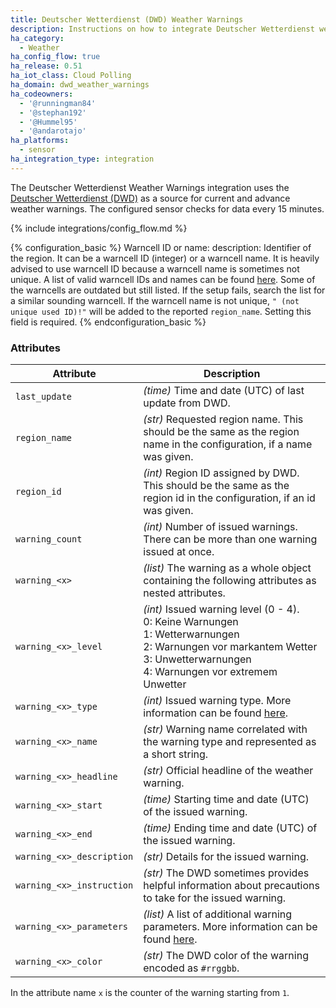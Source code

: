 ```yaml
---
title: Deutscher Wetterdienst (DWD) Weather Warnings
description: Instructions on how to integrate Deutscher Wetterdienst weather warnings into Home Assistant.
ha_category:
  - Weather
ha_config_flow: true
ha_release: 0.51
ha_iot_class: Cloud Polling
ha_domain: dwd_weather_warnings
ha_codeowners:
  - '@runningman84'
  - '@stephan192'
  - '@Hummel95'
  - '@andarotajo'
ha_platforms:
  - sensor
ha_integration_type: integration
---
```


The Deutscher Wetterdienst Weather Warnings integration uses the [Deutscher Wetterdienst (DWD)](https://www.dwd.de) as a source for current and advance weather warnings. The configured sensor checks for data every 15 minutes.

{% include integrations/config_flow.md %}

{% configuration_basic %}
Warncell ID or name:
  description: Identifier of the region. It can be a warncell ID (integer) or a warncell name. It is heavily advised to use warncell ID because a warncell name is sometimes not unique. A list of valid warncell IDs and names can be found [here](https://www.dwd.de/DE/leistungen/opendata/help/warnungen/cap_warncellids_csv.html). Some of the warncells are outdated but still listed. If the setup fails, search the list for a similar sounding warncell. If the warncell name is not unique, `" (not unique used ID)!"` will be added to the reported `region_name`. Setting this field is required.
{% endconfiguration_basic %}

### Attributes

| Attribute    | Description                            |
| ------------ | -------------------------------------- |
| `last_update` | *(time)* Time and date (UTC) of last update from DWD. |
| `region_name` | *(str)* Requested region name. This should be the same as the region name in the configuration, if a name was given. |
| `region_id` | *(int)* Region ID assigned by DWD. This should be the same as the region id in the configuration, if an id was given. |
| `warning_count` | *(int)* Number of issued warnings. There can be more than one warning issued at once. |
| `warning_<x>` | *(list)* The warning as a whole object containing the following attributes as nested attributes. |
| `warning_<x>_level` | *(int)* Issued warning level (0 - 4).<br/>0: Keine Warnungen <br/>1: Wetterwarnungen <br/>2: Warnungen vor markantem Wetter<br/>3: Unwetterwarnungen<br/>4: Warnungen vor extremem Unwetter |
| `warning_<x>_type` | *(int)* Issued warning type. More information can be found [here](https://www.dwd.de/DE/leistungen/opendata/help/warnungen/warning_codes_pdf.pdf?__blob=publicationFile&v=5). |
| `warning_<x>_name` | *(str)* Warning name correlated with the warning type and represented as a short string. |
| `warning_<x>_headline` | *(str)* Official headline of the weather warning. |
| `warning_<x>_start` | *(time)* Starting time and date (UTC) of the issued warning. |
| `warning_<x>_end` | *(time)* Ending time and date (UTC) of the issued warning. |
| `warning_<x>_description` | *(str)* Details for the issued warning. |
| `warning_<x>_instruction` | *(str)* The DWD sometimes provides helpful information about precautions to take for the issued warning. |
| `warning_<x>_parameters` | *(list)* A list of additional warning parameters. More information can be found [here](https://www.dwd.de/DE/leistungen/opendata/help/warnungen/warning_codes_pdf.pdf?__blob=publicationFile&v=5). |
| `warning_<x>_color` | *(str)* The DWD color of the warning encoded as `#rrggbb`. |

<div class="note">

In the attribute name `x` is the counter of the warning starting from `1`.

</div>

